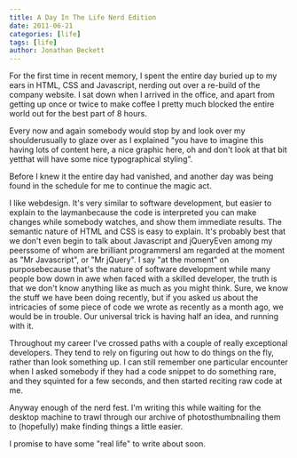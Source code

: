 ```yaml
---
title: A Day In The Life Nerd Edition
date: 2011-06-21
categories: [life]
tags: [life]
author: Jonathan Beckett
---
```


For the first time in recent memory, I spent the entire day buried up to my ears in HTML, CSS and Javascript, nerding out over a re-build of the company website. I sat down when I arrived in the office, and apart from getting up once or twice to make coffee I pretty much blocked the entire world out for the best part of 8 hours.

Every now and again somebody would stop by and look over my shoulderusually to glaze over as I explained "you have to imagine this having lots of content here, a nice graphic here, oh and don't look at that bit yetthat will have some nice typographical styling".

Before I knew it the entire day had vanished, and another day was being found in the schedule for me to continue the magic act.

I like webdesign. It's very similar to software development, but easier to explain to the laymanbecause the code is interpreted you can make changes while somebody watches, and show them immediate results. The semantic nature of HTML and CSS is easy to explain. It's probably best that we don't even begin to talk about Javascript and jQueryEven among my peerssome of whom are brilliant programmersI am regarded at the moment as "Mr Javascript", or "Mr jQuery". I say "at the moment" on purposebecause that's the nature of software development while many people bow down in awe when faced with a skilled developer, the truth is that we don't know anything like as much as you might think. Sure, we know the stuff we have been doing recently, but if you asked us about the intricacies of some piece of code we wrote as recently as a month ago, we would be in trouble. Our universal trick is having half an idea, and running with it.

Throughout my career I've crossed paths with a couple of really exceptional developers. They tend to rely on figuring out how to do things on the fly, rather than look something up. I can still remember one particular encounter when I asked somebody if they had a code snippet to do something rare, and they squinted for a few seconds, and then started reciting raw code at me.

Anyway enough of the nerd fest. I'm writing this while waiting for the desktop machine to trawl through our archive of photosthumbnailing them to (hopefully) make finding things a little easier.

I promise to have some "real life" to write about soon.